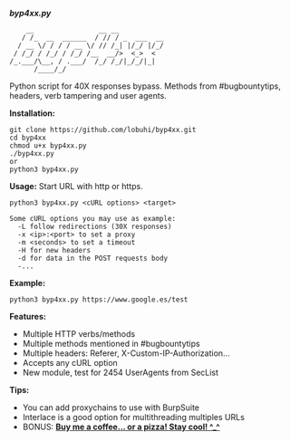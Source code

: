 ***byp4xx.py***
```
    __                __ __           
   / /_  __  ______  / // / _  ___  __
  / __ \/ / / / __ \/ // /_| |/_/ |/_/
 / /_/ / /_/ / /_/ /__  __/>  <_>  <  
/_.___/\__, / .___/  /_/ /_/|_/_/|_|  
      /____/_/                        
```
Python script for 40X responses bypass. Methods from #bugbountytips, headers, verb tampering and user agents.

**Installation:**
```
git clone https://github.com/lobuhi/byp4xx.git
cd byp4xx
chmod u+x byp4xx.py
./byp4xx.py
or
python3 byp4xx.py
```

**Usage:** Start URL with http or https.
```
python3 byp4xx.py <cURL options> <target>

Some cURL options you may use as example:
  -L follow redirections (30X responses)
  -x <ip>:<port> to set a proxy
  -m <seconds> to set a timeout
  -H for new headers
  -d for data in the POST requests body
  -...
```
**Example:**
```
python3 byp4xx.py https://www.google.es/test
```
**Features:**
- Multiple HTTP verbs/methods
- Multiple methods mentioned in #bugbountytips
- Multiple headers: Referer, X-Custom-IP-Authorization...
- Accepts any cURL option
- New module, test for 2454 UserAgents from SecList

**Tips:**
- You can add proxychains to use with BurpSuite
- Interlace is a good option for multithreading multiples URLs
- BONUS: **[Buy me a coffee... or a pizza! Stay cool! ^_^](https://buymeacoffee.com/lobuhi)**
